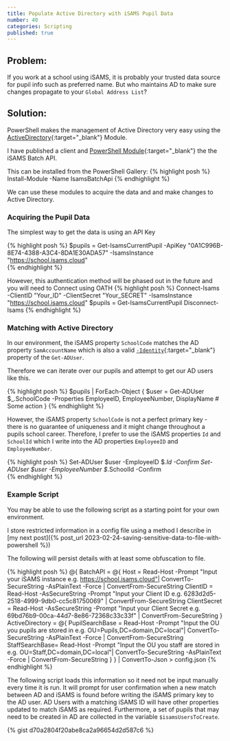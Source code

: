 ```yaml
---
title: Populate Active Directory with iSAMS Pupil Data
number: 40
categories: Scripting
published: true
---
```


## Problem:
If you work at a school using iSAMS, it is probably your trusted data source for pupil info such as preferred name.  But who maintains AD to make sure changes propagate to your ````Global Address List````?


## Solution:
PowerShell makes the management of Active Directory very easy using the [ActiveDirectory](https://learn.microsoft.com/en-us/powershell/module/activedirectory/){:target="_blank"} Module.

I have published a client and [PowerShell Module](https://github.com/CraigChamberlain/IsamsBatchApiClient.NET.Core){:target="_blank"} the the iSAMS Batch API.

This can be installed from the PowerShell Gallery:
{% highlight posh %}
Install-Module -Name IsamsBatchApi
{% endhighlight %}

We can use these modules to acquire the data and and make changes to Active Directory.

### Acquiring the Pupil Data
The simplest way to get the data is using an API Key

{% highlight posh %}
$pupils = Get-IsamsCurrentPupil -ApiKey "0A1C996B-8E74-4388-A3C4-8DA1E30ADA57"  -IsamsInstance "https://school.isams.cloud"  
{% endhighlight %}

However, this authentication method will be phased out in the future and you will need to Connect using OATH
{% highlight posh %}
Connect-Isams -ClientID "Your_ID" -ClientSecret "Your_SECRET" -IsamsInstance "https://school.isams.cloud" 
$pupils = Get-IsamsCurrentPupil 
Disconnect-Isams
{% endhighlight %}

### Matching with Active Directory
In our environment, the iSAMS property ````SchoolCode```` matches the AD property ````SamAccountName```` which is also a valid [````-Identity````](https://learn.microsoft.com/en-us/powershell/module/activedirectory/get-aduser#-identity){:target="_blank"} property of the ````Get-ADUser````.

Therefore we can iterate over our pupils and attempt to get our AD users like this.

{% highlight posh %}
$pupils | 
    ForEach-Object {
        $user = Get-ADUser $_.SchoolCode -Properties EmployeeID, EmployeeNumber, DisplayName
        # Some action
    }
{% endhighlight %}

However, the iSAMS property ````SchoolCode```` is not a perfect primary key - there is no guarantee of uniqueness and it might change throughout a pupils school career.  Therefore, I prefer to use the iSAMS properties ````Id```` and ````SchoolId```` which I write into the AD properties ````EmployeeID```` and ````EmployeeNumber````.

{% highlight posh %}
Set-ADUser $user -EmployeeID $_.Id -Confirm
Set-ADUser $user -EmployeeNumber $_.SchoolId -Confirm  
{% endhighlight %}

### Example Script
You may be able to use the following script as a starting point for your own environment.  

I store restricted information in a config file using a method I describe in [my next post]({% post_url 2023-02-24-saving-sensitive-data-to-file-with-powershell %})

The following will persist details with at least some obfuscation to file.

{% highlight posh %}
@{
    BatchAPI = @{
        Host = Read-Host -Prompt "Input your iSAMS instance e.g. https://school.isams.cloud"| ConvertTo-SecureString -AsPlainText -Force | ConvertFrom-SecureString
        ClientID = Read-Host -AsSecureString -Prompt "Input your Client ID e.g. 6283d2d5-2518-4999-9db0-cc5c81750069" | ConvertFrom-SecureString
        ClientSecret = Read-Host -AsSecureString -Prompt "Input your Client Secret e.g. 69bd76b9-00ca-44d7-8e86-72368c33c33f" | ConvertFrom-SecureString
    }
    ActiveDirectory = @{
        PupilSearchBase = Read-Host -Prompt "Input the OU you pupils are stored in e.g. OU=Pupils,DC=domain,DC=local"| ConvertTo-SecureString -AsPlainText -Force | ConvertFrom-SecureString
        StaffSearchBase= Read-Host -Prompt "Input the OU you staff are stored in e.g. OU=Staff,DC=domain,DC=local"| ConvertTo-SecureString -AsPlainText -Force | ConvertFrom-SecureString
    }
} | 
    ConvertTo-Json > config.json
{% endhighlight %}

The following script loads this information so it need not be input manually every time it is run.  It will prompt for user confirmation when a new match between AD and iSAMS is found before writing the iSAMS primary key to the AD user.  AD Users with a matching iSAMS ID will have other properties updated to match iSAMS as required.  Furthermore, a set of pupils that may need to be created in AD are collected in the variable ````$isamsUsersToCreate````.

{% gist d70a2804f20abe8ca2a96654d2d587c6 %}